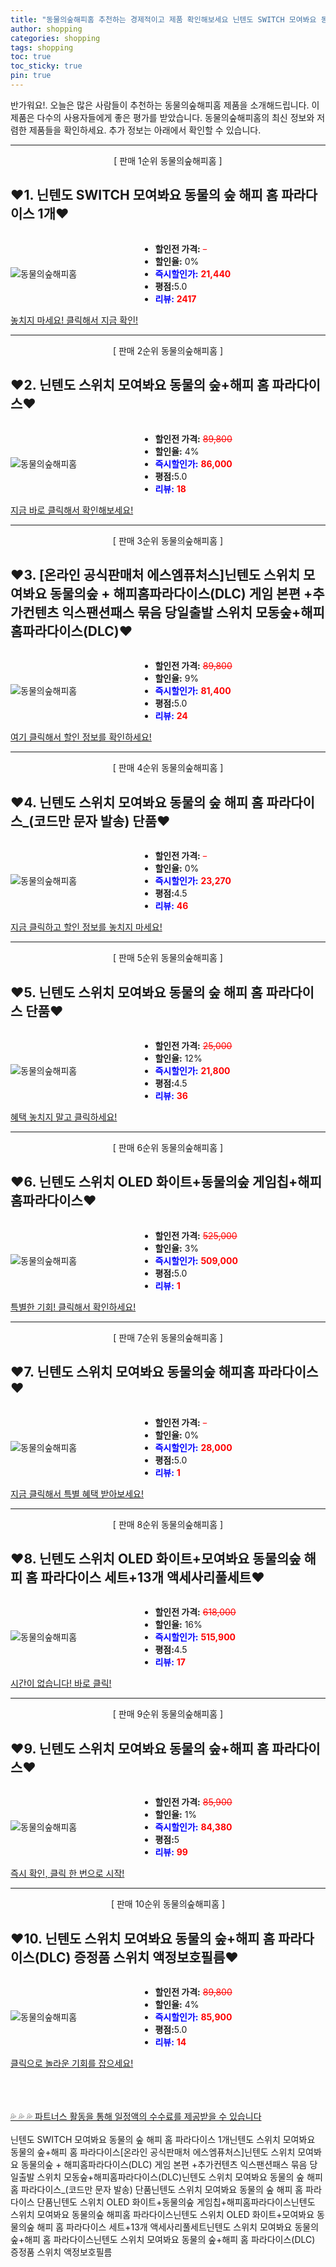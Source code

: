 ```yaml
---
title: "동물의숲해피홈 추천하는 경제적이고 제품 확인해보세요 닌텐도 SWITCH 모여봐요 동물의 숲"
author: shopping
categories: shopping
tags: shopping
toc: true
toc_sticky: true
pin: true
---
```

반가워요!. 오늘은 많은 사람들이 추천하는 동물의숲해피홈 제품을 소개해드립니다. 이 제품은 다수의 사용자들에게 좋은 평가를 받았습니다. 동물의숲해피홈의 최신 정보와 저렴한 제품들을 확인하세요. 추가 정보는 아래에서 확인할 수 있습니다.

---
<p class="toplist" style="margin: 0 auto; display: block; width: fit-content;">[ 판매 1순위 동물의숲해피홈 ]</p>

<h2><strong>❤️1. 닌텐도 SWITCH 모여봐요 동물의 숲 해피 홈 파라다이스 1개❤️</strong></h2>

<div style="display: flex; align-items: center;">
    <div style="flex: 0.4;">
        <img src="https://thumbnail6.coupangcdn.com/thumbnails/remote/230x230ex/image/vendor_inventory/80fa/154beb9907c554ba10e72e828fb6927386d629c54a4d3ea7f8b406ddfdee.jpg" alt="동물의숲해피홈" style="max-width: 100%;">
    </div>
    <div style="flex: 0.6; margin-left: 10px;">
        <ul>
            <li><strong>할인전 가격:</strong> <del style="color: red;">-</del></li>
            <li><strong>할인율:</strong> 0%</li>
            <li><span style='color:blue'><strong>즉시할인가:</strong></span> <span style='color:red'><strong>21,440</strong></span></li>
            <li><strong>평점:</strong>5.0</li>
            <li><span style='color:blue'><strong>리뷰:</strong></span> <span style='color:red'><strong>2417</strong></span></li>
        </ul>
    </div>
</div>
<div class="center">
    <a href="https://William4Davisa.github.io?lptag=AF9450613&subid=githubio&pageKey=7062173746&traceid=V0-153&itemId=17513468699&vendorItemId=87977040568" class="myButton">
        놓치지 마세요! 클릭해서 지금 확인!
    </a>
</div>


---
<p class="toplist" style="margin: 0 auto; display: block; width: fit-content;">[ 판매 2순위 동물의숲해피홈 ]</p>

<h2><strong>❤️2. 닌텐도 스위치 모여봐요 동물의 숲+해피 홈 파라다이스❤️</strong></h2>

<div style="display: flex; align-items: center;">
    <div style="flex: 0.4;">
        <img src="https://thumbnail8.coupangcdn.com/thumbnails/remote/230x230ex/image/vendor_inventory/500f/46aa9699590adfa380a743fdc55fa7fd8103e3fd56d5a591df235a195178.jpg" alt="동물의숲해피홈" style="max-width: 100%;">
    </div>
    <div style="flex: 0.6; margin-left: 10px;">
        <ul>
            <li><strong>할인전 가격:</strong> <del style="color: red;">89,800</del></li>
            <li><strong>할인율:</strong> 4%</li>
            <li><span style='color:blue'><strong>즉시할인가:</strong></span> <span style='color:red'><strong>86,000</strong></span></li>
            <li><strong>평점:</strong>5.0</li>
            <li><span style='color:blue'><strong>리뷰:</strong></span> <span style='color:red'><strong>18</strong></span></li>
        </ul>
    </div>
</div>
<div class="center">
    <a href="https://William4Davisa.github.io?lptag=AF9450613&subid=githubio&pageKey=7611133552&traceid=V0-153&itemId=20157919089&vendorItemId=86715959980" class="myButton">
        지금 바로 클릭해서 확인해보세요!
    </a>
</div>


---
<p class="toplist" style="margin: 0 auto; display: block; width: fit-content;">[ 판매 3순위 동물의숲해피홈 ]</p>

<h2><strong>❤️3. [온라인 공식판매처 에스엠퓨처스]닌텐도 스위치 모여봐요 동물의숲 + 해피홈파라다이스(DLC) 게임 본편 +추가컨텐츠 익스팬션패스 묶음 당일출발 스위치 모동숲+해피홈파라다이스(DLC)❤️</strong></h2>

<div style="display: flex; align-items: center;">
    <div style="flex: 0.4;">
        <img src="https://thumbnail8.coupangcdn.com/thumbnails/remote/230x230ex/image/vendor_inventory/538e/ac61612222ad9b8f740dafe3375d2c83252349e66a5ec5613a60a8366f05.jpg" alt="동물의숲해피홈" style="max-width: 100%;">
    </div>
    <div style="flex: 0.6; margin-left: 10px;">
        <ul>
            <li><strong>할인전 가격:</strong> <del style="color: red;">89,800</del></li>
            <li><strong>할인율:</strong> 9%</li>
            <li><span style='color:blue'><strong>즉시할인가:</strong></span> <span style='color:red'><strong>81,400</strong></span></li>
            <li><strong>평점:</strong>5.0</li>
            <li><span style='color:blue'><strong>리뷰:</strong></span> <span style='color:red'><strong>24</strong></span></li>
        </ul>
    </div>
</div>
<div class="center">
    <a href="https://William4Davisa.github.io?lptag=AF9450613&subid=githubio&pageKey=7655576758&traceid=V0-153&itemId=20381152055&vendorItemId=79774649885" class="myButton">
        여기 클릭해서 할인 정보를 확인하세요!
    </a>
</div>


---
<p class="toplist" style="margin: 0 auto; display: block; width: fit-content;">[ 판매 4순위 동물의숲해피홈 ]</p>

<h2><strong>❤️4. 닌텐도 스위치 모여봐요 동물의 숲 해피 홈 파라다이스_(코드만 문자 발송) 단품❤️</strong></h2>

<div style="display: flex; align-items: center;">
    <div style="flex: 0.4;">
        <img src="https://thumbnail6.coupangcdn.com/thumbnails/remote/230x230ex/image/vendor_inventory/08cc/c60699f0905f51f87718507156f0ab738b6f80b312a3e73517f917b38fcb.jpg" alt="동물의숲해피홈" style="max-width: 100%;">
    </div>
    <div style="flex: 0.6; margin-left: 10px;">
        <ul>
            <li><strong>할인전 가격:</strong> <del style="color: red;">-</del></li>
            <li><strong>할인율:</strong> 0%</li>
            <li><span style='color:blue'><strong>즉시할인가:</strong></span> <span style='color:red'><strong>23,270</strong></span></li>
            <li><strong>평점:</strong>4.5</li>
            <li><span style='color:blue'><strong>리뷰:</strong></span> <span style='color:red'><strong>46</strong></span></li>
        </ul>
    </div>
</div>
<div class="center">
    <a href="https://William4Davisa.github.io?lptag=AF9450613&subid=githubio&pageKey=6843160225&traceid=V0-153&itemId=16278268321&vendorItemId=83470910600" class="myButton">
        지금 클릭하고 할인 정보를 놓치지 마세요!
    </a>
</div>


---
<p class="toplist" style="margin: 0 auto; display: block; width: fit-content;">[ 판매 5순위 동물의숲해피홈 ]</p>

<h2><strong>❤️5. 닌텐도 스위치 모여봐요 동물의 숲 해피 홈 파라다이스 단품❤️</strong></h2>

<div style="display: flex; align-items: center;">
    <div style="flex: 0.4;">
        <img src="https://thumbnail9.coupangcdn.com/thumbnails/remote/230x230ex/image/vendor_inventory/ed6c/a3f97b6f4391677926dbf1a35c60d6639b089619bdd20a8a35e8d7992d0d.jpg" alt="동물의숲해피홈" style="max-width: 100%;">
    </div>
    <div style="flex: 0.6; margin-left: 10px;">
        <ul>
            <li><strong>할인전 가격:</strong> <del style="color: red;">25,000</del></li>
            <li><strong>할인율:</strong> 12%</li>
            <li><span style='color:blue'><strong>즉시할인가:</strong></span> <span style='color:red'><strong>21,800</strong></span></li>
            <li><strong>평점:</strong>4.5</li>
            <li><span style='color:blue'><strong>리뷰:</strong></span> <span style='color:red'><strong>36</strong></span></li>
        </ul>
    </div>
</div>
<div class="center">
    <a href="https://William4Davisa.github.io?lptag=AF9450613&subid=githubio&pageKey=7643623140&traceid=V0-153&itemId=20317618624&vendorItemId=79128245495" class="myButton">
        혜택 놓치지 말고 클릭하세요!
    </a>
</div>


---
<p class="toplist" style="margin: 0 auto; display: block; width: fit-content;">[ 판매 6순위 동물의숲해피홈 ]</p>

<h2><strong>❤️6. 닌텐도 스위치 OLED 화이트+동물의숲 게임칩+해피홈파라다이스❤️</strong></h2>

<div style="display: flex; align-items: center;">
    <div style="flex: 0.4;">
        <img src="https://thumbnail8.coupangcdn.com/thumbnails/remote/230x230ex/image/vendor_inventory/afe0/c366830569027b5dfebdd363cc069274f6db331f5b2868e51feecc3641e3.jpg" alt="동물의숲해피홈" style="max-width: 100%;">
    </div>
    <div style="flex: 0.6; margin-left: 10px;">
        <ul>
            <li><strong>할인전 가격:</strong> <del style="color: red;">525,000</del></li>
            <li><strong>할인율:</strong> 3%</li>
            <li><span style='color:blue'><strong>즉시할인가:</strong></span> <span style='color:red'><strong>509,000</strong></span></li>
            <li><strong>평점:</strong>5.0</li>
            <li><span style='color:blue'><strong>리뷰:</strong></span> <span style='color:red'><strong>1</strong></span></li>
        </ul>
    </div>
</div>
<div class="center">
    <a href="https://William4Davisa.github.io?lptag=AF9450613&subid=githubio&pageKey=8075218764&traceid=V0-153&itemId=22745957637&vendorItemId=89881046843" class="myButton">
        특별한 기회! 클릭해서 확인하세요!
    </a>
</div>


---
<p class="toplist" style="margin: 0 auto; display: block; width: fit-content;">[ 판매 7순위 동물의숲해피홈 ]</p>

<h2><strong>❤️7. 닌텐도 스위치 모여봐요 동물의숲 해피홈 파라다이스❤️</strong></h2>

<div style="display: flex; align-items: center;">
    <div style="flex: 0.4;">
        <img src="https://thumbnail6.coupangcdn.com/thumbnails/remote/230x230ex/image/vendor_inventory/7858/79f194ec2f3131d3589df582ac2fb75500958a285aa461aff55054003a76.jpg" alt="동물의숲해피홈" style="max-width: 100%;">
    </div>
    <div style="flex: 0.6; margin-left: 10px;">
        <ul>
            <li><strong>할인전 가격:</strong> <del style="color: red;">-</del></li>
            <li><strong>할인율:</strong> 0%</li>
            <li><span style='color:blue'><strong>즉시할인가:</strong></span> <span style='color:red'><strong>28,000</strong></span></li>
            <li><strong>평점:</strong>5.0</li>
            <li><span style='color:blue'><strong>리뷰:</strong></span> <span style='color:red'><strong>1</strong></span></li>
        </ul>
    </div>
</div>
<div class="center">
    <a href="https://William4Davisa.github.io?lptag=AF9450613&subid=githubio&pageKey=7939869913&traceid=V0-153&itemId=21865657889&vendorItemId=89379375254" class="myButton">
        지금 클릭해서 특별 혜택 받아보세요!
    </a>
</div>


---
<p class="toplist" style="margin: 0 auto; display: block; width: fit-content;">[ 판매 8순위 동물의숲해피홈 ]</p>

<h2><strong>❤️8. 닌텐도 스위치 OLED 화이트+모여봐요 동물의숲 해피 홈 파라다이스 세트+13개 액세사리풀세트❤️</strong></h2>

<div style="display: flex; align-items: center;">
    <div style="flex: 0.4;">
        <img src="https://thumbnail6.coupangcdn.com/thumbnails/remote/230x230ex/image/vendor_inventory/1099/36870fbec5465c1f52d0aca0ee8ffdf21e3fd5bbd586a2cdd8d3e1c2cf50.jpg" alt="동물의숲해피홈" style="max-width: 100%;">
    </div>
    <div style="flex: 0.6; margin-left: 10px;">
        <ul>
            <li><strong>할인전 가격:</strong> <del style="color: red;">618,000</del></li>
            <li><strong>할인율:</strong> 16%</li>
            <li><span style='color:blue'><strong>즉시할인가:</strong></span> <span style='color:red'><strong>515,900</strong></span></li>
            <li><strong>평점:</strong>4.5</li>
            <li><span style='color:blue'><strong>리뷰:</strong></span> <span style='color:red'><strong>17</strong></span></li>
        </ul>
    </div>
</div>
<div class="center">
    <a href="https://William4Davisa.github.io?lptag=AF9450613&subid=githubio&pageKey=7429785333&traceid=V0-153&itemId=19294154022&vendorItemId=86408829325" class="myButton">
        시간이 없습니다! 바로 클릭!
    </a>
</div>


---
<p class="toplist" style="margin: 0 auto; display: block; width: fit-content;">[ 판매 9순위 동물의숲해피홈 ]</p>

<h2><strong>❤️9. 닌텐도 스위치 모여봐요 동물의 숲+해피 홈 파라다이스❤️</strong></h2>

<div style="display: flex; align-items: center;">
    <div style="flex: 0.4;">
        <img src="https://thumbnail6.coupangcdn.com/thumbnails/remote/230x230ex/image/vendor_inventory/81a5/4eb0612e63a8a2c85bc5c83da791b448978519eed3b74e9914dfa66d4007.jpg" alt="동물의숲해피홈" style="max-width: 100%;">
    </div>
    <div style="flex: 0.6; margin-left: 10px;">
        <ul>
            <li><strong>할인전 가격:</strong> <del style="color: red;">85,900</del></li>
            <li><strong>할인율:</strong> 1%</li>
            <li><span style='color:blue'><strong>즉시할인가:</strong></span> <span style='color:red'><strong>84,380</strong></span></li>
            <li><strong>평점:</strong>5</li>
            <li><span style='color:blue'><strong>리뷰:</strong></span> <span style='color:red'><strong>99</strong></span></li>
        </ul>
    </div>
</div>
<div class="center">
    <a href="https://William4Davisa.github.io?lptag=AF9450613&subid=githubio&pageKey=8131383822&traceid=V0-153&itemId=23092431421&vendorItemId=90125847421" class="myButton">
        즉시 확인, 클릭 한 번으로 시작!
    </a>
</div>


---
<p class="toplist" style="margin: 0 auto; display: block; width: fit-content;">[ 판매 10순위 동물의숲해피홈 ]</p>

<h2><strong>❤️10. 닌텐도 스위치 모여봐요 동물의 숲+해피 홈 파라다이스(DLC) 증정품 스위치 액정보호필름❤️</strong></h2>

<div style="display: flex; align-items: center;">
    <div style="flex: 0.4;">
        <img src="https://thumbnail6.coupangcdn.com/thumbnails/remote/230x230ex/image/vendor_inventory/553e/a1cefd8077beda56ca561697a10305bb7ae367c6f99defa982a7fd41e430.jpg" alt="동물의숲해피홈" style="max-width: 100%;">
    </div>
    <div style="flex: 0.6; margin-left: 10px;">
        <ul>
            <li><strong>할인전 가격:</strong> <del style="color: red;">89,800</del></li>
            <li><strong>할인율:</strong> 4%</li>
            <li><span style='color:blue'><strong>즉시할인가:</strong></span> <span style='color:red'><strong>85,900</strong></span></li>
            <li><strong>평점:</strong>5.0</li>
            <li><span style='color:blue'><strong>리뷰:</strong></span> <span style='color:red'><strong>14</strong></span></li>
        </ul>
    </div>
</div>
<div class="center">
    <a href="https://William4Davisa.github.io?lptag=AF9450613&subid=githubio&pageKey=7927940183&traceid=V0-153&itemId=21799284546&vendorItemId=88847883924" class="myButton">
        클릭으로 놀라운 기회를 잡으세요!
    </a>
</div>

<br><br><br>[💦 💦 💦 파트너스 활동을 통해 일정액의 수수료를 제공받을 수 있습니다](https://link.coupang.com/a/bcpT2c)<br><br>닌텐도 SWITCH 모여봐요 동물의 숲 해피 홈 파라다이스 1개닌텐도 스위치 모여봐요 동물의 숲+해피 홈 파라다이스[온라인 공식판매처 에스엠퓨처스]닌텐도 스위치 모여봐요 동물의숲 + 해피홈파라다이스(DLC) 게임 본편 +추가컨텐츠 익스팬션패스 묶음 당일출발 스위치 모동숲+해피홈파라다이스(DLC)닌텐도 스위치 모여봐요 동물의 숲 해피 홈 파라다이스_(코드만 문자 발송) 단품닌텐도 스위치 모여봐요 동물의 숲 해피 홈 파라다이스 단품닌텐도 스위치 OLED 화이트+동물의숲 게임칩+해피홈파라다이스닌텐도 스위치 모여봐요 동물의숲 해피홈 파라다이스닌텐도 스위치 OLED 화이트+모여봐요 동물의숲 해피 홈 파라다이스 세트+13개 액세사리풀세트닌텐도 스위치 모여봐요 동물의 숲+해피 홈 파라다이스닌텐도 스위치 모여봐요 동물의 숲+해피 홈 파라다이스(DLC) 증정품 스위치 액정보호필름